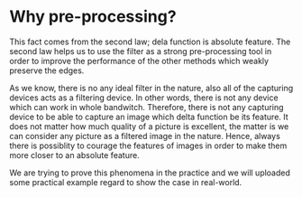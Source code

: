# Why pre-processing?
This fact comes from the second law; dela function is absolute feature. The second law helps us to use the filter as a strong pre-processing tool in order to improve the performance of the other methods which weakly preserve the edges.

As we know, there is no any ideal filter in the nature, also all of the capturing devices acts as a filtering device. In other words, there is not any device which can work in whole bandwitch. Therefore, there is not any capturing device to be able to capture an image which delta function be its feature. It does not matter how much quality of a picture is excellent, the matter is we can consider any picture as a filtered image in the nature. Hence, always there is possiblity to courage the features of images in order to make them more closer to an absolute feature.

We are trying to prove this phenomena in the practice and we will uploaded some practical example regard to show the case in real-world.
